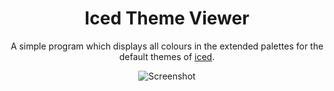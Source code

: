 <div align="center">

# Iced Theme Viewer

A simple program which displays all colours in the extended palettes for the default themes of [iced](https://github.com/iced-rs/iced).

![Screenshot](https://raw.githubusercontent.com/vincent-uden/iced_theme_viewer/assets/screenshot.png)

</div>
